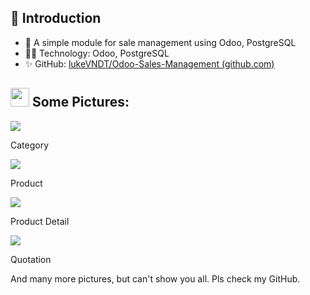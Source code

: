 <h2>👋 <strong>Introduction</strong></h2><ul><li>👋&nbsp;A simple module for sale management using Odoo, PostgreSQL</li><li>🧑‍💻&nbsp;Technology: Odoo, PostgreSQL</li><li>✨&nbsp;GitHub: <a href="https://github.com/lukeVNDT/Odoo-Sales-Management" rel="noopener noreferrer" target="_blank">lukeVNDT/Odoo-Sales-Management (github.com)</a></li></ul><h2><a href="https://camo.githubusercontent.com/d1bed10d8e2bbbffcf4bcdff891737b36b4654d112541102362e286c63e3b707/68747470733a2f2f696d672e69636f6e73382e636f6d2f656d6f6a692f34382f3030303030302f726f636b65742d656d6a692e706e67" rel="noopener noreferrer" target="_blank" style="background-color: var(--color-canvas-default); color: var(--color-accent-fg);"><strong><img src="https://camo.githubusercontent.com/d1bed10d8e2bbbffcf4bcdff891737b36b4654d112541102362e286c63e3b707/68747470733a2f2f696d672e69636f6e73382e636f6d2f656d6f6a692f34382f3030303030302f726f636b65742d656d6a692e706e67" height="30"></strong></a><strong>&nbsp;Some Pictures:</strong></h2>
<strong><img src="https://res.cloudinary.com/dtiazqxyd/image/upload/v1672628744/github/sales-management/download_pdrgqe.png"></strong>
<p>Category</p>
<strong><img src="https://res.cloudinary.com/dtiazqxyd/image/upload/v1672628744/github/sales-management/download_3_mhdrqs.png"></strong>
<p>Product</p>
<strong><img src="https://res.cloudinary.com/dtiazqxyd/image/upload/v1672628744/github/sales-management/download_2_jlmuhl.png"></strong>
<p>Product Detail</p>
<strong><img src="https://res.cloudinary.com/dtiazqxyd/image/upload/v1672628745/github/sales-management/download_1_heznxo.png"></strong>
<p>Quotation</p><p>And many more pictures, but can't show you all. Pls check my GitHub.</p>
